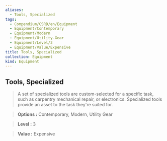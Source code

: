 ```yaml
---
aliases:
  - Tools, Specialized
tags:
  - Compendium/CSRD/en/Equipment
  - Equipment/Contemporary
  - Equipment/Modern
  - Equipment/Utility-Gear
  - Equipment/Level/3
  - Equipment/Value/Expensive
title: Tools, Specialized
collection: Equipment
kind: Equipment
---
```

## Tools, Specialized    
    
>A set of specialized tools are custom-selected for a specific task, such as carpentry mechanical repair, or electronics. Specialized tools provide an asset to the task they're suited for.    
> **Options :** Contemporary, Modern, Utility Gear    
> **Level :** 3    
> **Value :** Expensive
